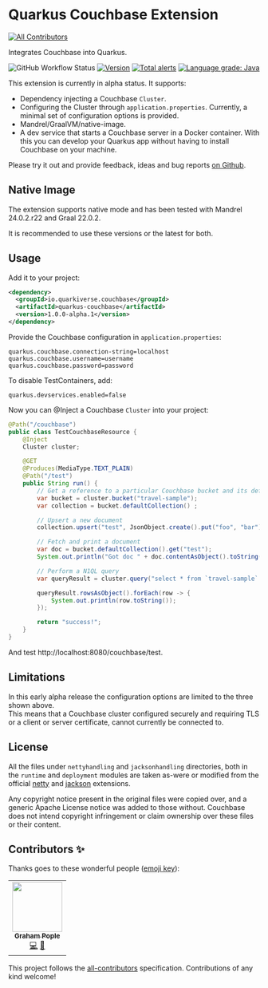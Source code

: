 # Quarkus Couchbase Extension
<!-- ALL-CONTRIBUTORS-BADGE:START - Do not remove or modify this section -->
[![All Contributors](https://img.shields.io/badge/all_contributors-1-orange.svg?style=flat-square)](#contributors-)
<!-- ALL-CONTRIBUTORS-BADGE:END -->
Integrates Couchbase into Quarkus.

![GitHub Workflow Status](https://img.shields.io/github/workflow/status/quarkiverse/quarkus-couchbase/Build?style=for-the-badge)
[![Version](https://img.shields.io/maven-central/v/io.quarkiverse.couchbase/quarkus-couchbase?logo=apache-maven&style=for-the-badge)](https://search.maven.org/artifact/io.quarkiverse.couchbase/quarkus-couchbase)
[![Total alerts](https://img.shields.io/lgtm/alerts/g/quarkiverse/quarkus-couchbase.svg?logo=lgtm&logoWidth=18&style=for-the-badge)](https://lgtm.com/projects/g/quarkiverse/quarkus-couchbase/alerts/)
[![Language grade: Java](https://img.shields.io/lgtm/grade/java/g/quarkiverse/quarkus-couchbase.svg?logo=lgtm&logoWidth=18&style=for-the-badge)](https://lgtm.com/projects/g/quarkiverse/quarkus-couchbase/context:java)

This extension is currently in alpha status.  It supports:

- Dependency injecting a Couchbase `Cluster`.
- Configuring the Cluster through `application.properties`.  Currently, a minimal set of configuration options is provided.
- Mandrel/GraalVM/native-image.
- A dev service that starts a Couchbase server in a Docker container. With this you can develop your Quarkus app without having to install Couchbase on your machine.

Please try it out and provide feedback, ideas and bug reports [on Github](https://github.com/quarkiverse/quarkus-couchbase/issues).

## Native Image
The extension supports native mode and has been tested with Mandrel 24.0.2.r22 and Graal 22.0.2.

It is recommended to use these versions or the latest for both.

## Usage
Add it to your project:
```xml
<dependency>
  <groupId>io.quarkiverse.couchbase</groupId>
  <artifactId>quarkus-couchbase</artifactId>
  <version>1.0.0-alpha.1</version>
</dependency>
```

Provide the Couchbase configuration in `application.properties`:
```properties
quarkus.couchbase.connection-string=localhost
quarkus.couchbase.username=username
quarkus.couchbase.password=password
```
To disable TestContainers, add:
```properties
quarkus.devservices.enabled=false
```

Now you can @Inject a Couchbase `Cluster` into your project:

```java
@Path("/couchbase")
public class TestCouchbaseResource {
    @Inject
    Cluster cluster;

    @GET
    @Produces(MediaType.TEXT_PLAIN)
    @Path("/test")
    public String run() {
        // Get a reference to a particular Couchbase bucket and its default collection
        var bucket = cluster.bucket("travel-sample");
        var collection = bucket.defaultCollection() ;

        // Upsert a new document
        collection.upsert("test", JsonObject.create().put("foo", "bar"));

        // Fetch and print a document
        var doc = bucket.defaultCollection().get("test");
        System.out.println("Got doc " + doc.contentAsObject().toString());

        // Perform a N1QL query
        var queryResult = cluster.query("select * from `travel-sample` where url like 'http://marriot%' and country = 'United States';");

        queryResult.rowsAsObject().forEach(row -> {
            System.out.println(row.toString());
        });

        return "success!";
    }
}
```

And test http://localhost:8080/couchbase/test.

## Limitations
In this early alpha release the configuration options are limited to the three shown above.  
This means that a Couchbase cluster configured securely and requiring TLS or a client or server certificate, cannot currently be connected to.

## License
All the files under `nettyhandling` and `jacksonhandling` directories, both in the `runtime` and `deployment` modules are
taken as-were or modified from the official [netty](https://github.com/quarkusio/quarkus/tree/main/extensions/netty) and
[jackson](https://github.com/quarkusio/quarkus/tree/main/extensions/jackson) extensions.

Any copyright notice present in the original files were copied over, and a generic Apache License notice was
added to those without. Couchbase does not intend copyright infringement or claim ownership over these files or their content.

## Contributors ✨

Thanks goes to these wonderful people ([emoji key](https://allcontributors.org/docs/en/emoji-key)):

<!-- ALL-CONTRIBUTORS-LIST:START - Do not remove or modify this section -->
<!-- prettier-ignore-start -->
<!-- markdownlint-disable -->
<table>
  <tr>
    <td align="center"><a href="https://programmatix.github.io/Words/projects"><img src="https://avatars.githubusercontent.com/u/795437?v=4?s=100" width="100px;" alt=""/><br /><sub><b>Graham Pople</b></sub></a><br /><a href="https://github.com/quarkiverse/quarkus-couchbase/commits?author=programmatix" title="Code">💻</a> <a href="#maintenance-programmatix" title="Maintenance">🚧</a></td>
  </tr>
</table>

<!-- markdownlint-restore -->
<!-- prettier-ignore-end -->

<!-- ALL-CONTRIBUTORS-LIST:END -->

This project follows the [all-contributors](https://github.com/all-contributors/all-contributors) specification. Contributions of any kind welcome!